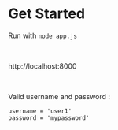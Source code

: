 # Get Started
Run with `node app.js`

<br>

http://localhost:8000

<br>

Valid username and password :
```
username = 'user1'
password = 'mypassword'
```